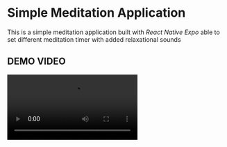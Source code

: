 # Simple Meditation Application

This is a simple meditation application built with _React Native Expo_ able to set different meditation timer with added relaxational sounds

## DEMO VIDEO

![Demo Video](/video/demo-video.mp4)
